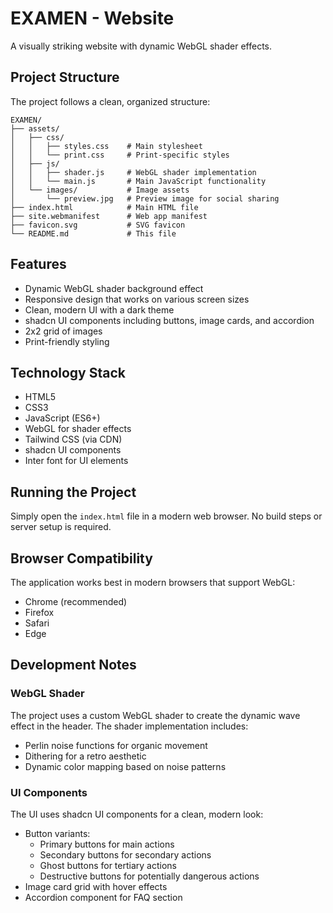 # EXAMEN - Website

A visually striking website with dynamic WebGL shader effects.

## Project Structure

The project follows a clean, organized structure:

```
EXAMEN/
├── assets/
│   ├── css/
│   │   ├── styles.css    # Main stylesheet
│   │   └── print.css     # Print-specific styles
│   ├── js/
│   │   ├── shader.js     # WebGL shader implementation
│   │   └── main.js       # Main JavaScript functionality
│   └── images/           # Image assets
│       └── preview.jpg   # Preview image for social sharing
├── index.html            # Main HTML file
├── site.webmanifest      # Web app manifest
├── favicon.svg           # SVG favicon
└── README.md             # This file
```

## Features

- Dynamic WebGL shader background effect
- Responsive design that works on various screen sizes
- Clean, modern UI with a dark theme
- shadcn UI components including buttons, image cards, and accordion
- 2x2 grid of images
- Print-friendly styling

## Technology Stack

- HTML5
- CSS3
- JavaScript (ES6+)
- WebGL for shader effects
- Tailwind CSS (via CDN)
- shadcn UI components
- Inter font for UI elements

## Running the Project

Simply open the `index.html` file in a modern web browser. No build steps or server setup is required.

## Browser Compatibility

The application works best in modern browsers that support WebGL:
- Chrome (recommended)
- Firefox
- Safari
- Edge

## Development Notes

### WebGL Shader

The project uses a custom WebGL shader to create the dynamic wave effect in the header. The shader implementation includes:

- Perlin noise functions for organic movement
- Dithering for a retro aesthetic
- Dynamic color mapping based on noise patterns

### UI Components

The UI uses shadcn UI components for a clean, modern look:

- Button variants:
  - Primary buttons for main actions
  - Secondary buttons for secondary actions
  - Ghost buttons for tertiary actions
  - Destructive buttons for potentially dangerous actions
- Image card grid with hover effects
- Accordion component for FAQ section
